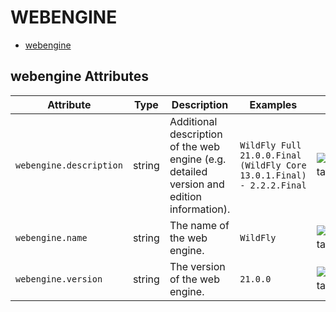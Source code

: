 
<!--- Hugo front matter used to generate the website version of this page:
--->

# WEBENGINE

- [webengine](#webengine)


## webengine Attributes

| Attribute  | Type | Description  | Examples  | Stability |
|---|---|---|---|---|
| `webengine.description` | string | Additional description of the web engine (e.g. detailed version and edition information). | `WildFly Full 21.0.0.Final (WildFly Core 13.0.1.Final) - 2.2.2.Final` | ![Experimental](https://img.shields.io/badge/-experimental-blue) |
| `webengine.name` | string | The name of the web engine. | `WildFly` | ![Experimental](https://img.shields.io/badge/-experimental-blue) |
| `webengine.version` | string | The version of the web engine. | `21.0.0` | ![Experimental](https://img.shields.io/badge/-experimental-blue) |



